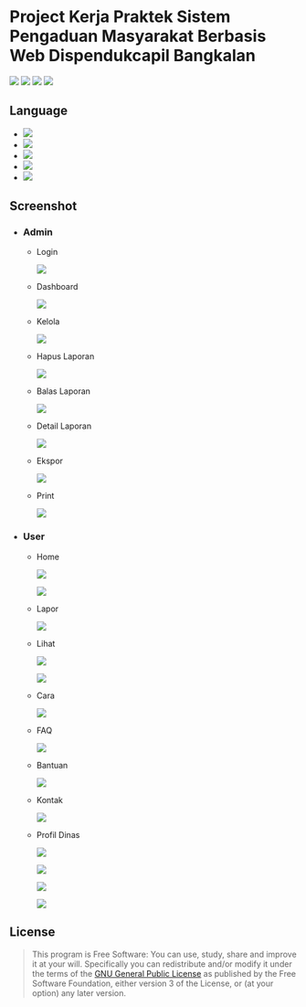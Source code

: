 # Project Kerja Praktek Sistem Pengaduan Masyarakat Berbasis Web Dispendukcapil Bangkalan

[![](https://gitlab.com/gitlab-org/gitlab-ee/badges/master/build.svg)](https://wahidari.gitlab.io)
[![](https://semaphoreci.com/api/v1/projects/2f1a5809-418b-4cc2-a1f4-819607579fe7/400484/shields_badge.svg)](https://wahidari.gitlab.io)
[![](https://img.shields.io/badge/docs-latest-brightgreen.svg?style=flat&maxAge=86400)](https://wahidari.gitlab.io)
[![](https://img.shields.io/badge/Find%20Me-%40wahidari-009688.svg?style=social)](https://wahidari.gitlab.io)

## Language

- [![](https://img.shields.io/badge/html-5-FF5722.svg)](https://wahidari.gitlab.io) 
- [![](https://img.shields.io/badge/css-3-03A9F4.svg)](https://wahidari.gitlab.io)
- [![](https://img.shields.io/badge/javascript-1.8-FFCA28.svg)](https://wahidari.gitlab.io)
- [![](https://img.shields.io/badge/php-7.1.8-673AB7.svg)](https://wahidari.gitlab.io) 
- [![](https://img.shields.io/badge/mysql-5.0.12-yellow.svg)](https://wahidari.gitlab.io) 

## Screenshot

- ### Admin

    - Login

        ![](./ss/admin/login.png)

    - Dashboard

        ![](./ss/admin/dashboard.png)
        
    - Kelola

        ![](./ss/admin/tables.png)
        
    - Hapus Laporan

        ![](./ss/admin/hapus-laporan.png)
        
    - Balas Laporan

        ![](./ss/admin/balas-laporan.png)
        
    - Detail Laporan

        ![](./ss/admin/detail-laporan.png)
        
    - Ekspor

        ![](./ss/admin/export.png)
        
    - Print

        ![](./ss/admin/export-print.png)
        
- ### User

    - Home

        ![](./ss/user/user-home-1.png)
        
        ![](./ss/user/user-home-2.png)
        
    - Lapor

        ![](./ss/user/user-lapor-1.png)
        
    - Lihat

        ![](./ss/user/user-lihat-1.png)

        ![](./ss/user/user-lihat-2.png)
        
    - Cara

        ![](./ss/user/user-cara.png)
        
    - FAQ

        ![](./ss/user/user-faq.png)
        
    - Bantuan

        ![](./ss/user/user-bantuan.png)
        
    - Kontak

        ![](./ss/user/user-kontak.png)
        
    - Profil Dinas

        ![](./ss/user/user-profildinas.png)
        
        ![](./ss/user/user-profildinas-motto.png)
        
        ![](./ss/user/user-profildinas-struktur.png)
        
        ![](./ss/user/user-profildinas-visi.png)
    
    
## License
> This program is Free Software: 
You can use, study, share and improve it at your will. 
Specifically you can redistribute and/or modify it under the terms of the [GNU General Public License](https://www.gnu.org/licenses/gpl.html) 
as published by the Free Software Foundation, either version 3 of the License, or (at your option) any later version.